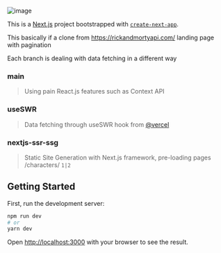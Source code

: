 ![image](https://user-images.githubusercontent.com/49247275/141107117-d3ff6750-18b9-45f7-aeba-806915868410.png)


This is a [Next.js](https://nextjs.org/) project bootstrapped with [`create-next-app`](https://github.com/vercel/next.js/tree/canary/packages/create-next-app).

This basically if a clone from https://rickandmortyapi.com/ landing page with pagination

Each branch is dealing with data fetching in a different way

### main
> Using pain React.js features such as Context API

### useSWR
> Data fetching through useSWR hook from [@vercel](https://swr.vercel.app/)

### nextjs-ssr-ssg
> Static Site Generation with Next.js framework, pre-loading pages /characters/ `1|2`
## Getting Started

First, run the development server:

```bash
npm run dev
# or
yarn dev
```

Open [http://localhost:3000](http://localhost:3000) with your browser to see the result.